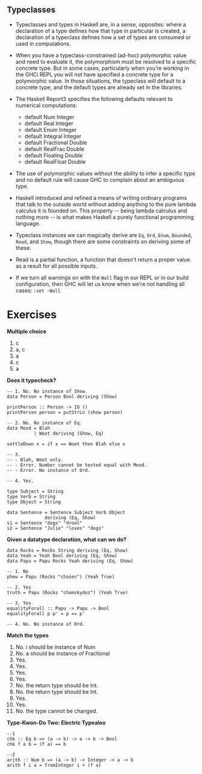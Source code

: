 Typeclasses
-----------

-   Typeclasses and types in Haskell are, in a sense, opposites: where a declaration of a type defines how that type in particular is created, a declaration of a typeclass defines how a set of types are consumed or used in computations.

-   When you have a typeclass-constrained (ad-hoc) polymorphic value and need to evaluate it, the polymorphism must be resolved to a specific concrete type. But in some cases, particularly when you’re working in the GHCi REPL you will not have specified a concrete type for a polymorphic value. In those situations, the typeclass will default to a concrete type, and the default types are already set in the libraries.

-   The Haskell Report3 specifies the following defaults relevant to numerical computations:
    -   default Num Integer
    -   default Real Integer
    -   default Enum Integer
    -   default Integral Integer
    -   default Fractional Double
    -   default RealFrac Double
    -   default Floating Double
    -   default RealFloat Double
-   The use of polymorphic values without the ability to infer a specific type and no default rule will cause GHC to complain about an ambiguous type.

-   Haskell introduced and refined a means of writing ordinary programs that talk to the outside world without adding anything to the pure lambda calculus it is founded on. This property -- being lambda calculus and nothing more -- is what makes Haskell a purely functional programming language.

-   Typeclass instances we can magically derive are `Eq`, `Ord`, `Enum`, `Bounded`, `Read`, and `Show`, though there are some constraints on deriving some of these.

-   Read is a partial function, a function that doesn't return a proper value as a result for all possible inputs.

-   If we turn all warnings on with the `Wall` flag in our REPL or in our build configuration, then GHC will let us know when we’re not handling all cases: `:set -Wall`

Exercises
=========

**Multiple choice**

1.  c
2.  a, c
3.  a
4.  c
5.  a

**Does it typecheck?**

``` sourceCode
-- 1. No. No instance of Show.
data Person = Person Bool deriving (Show)

printPerson :: Person -> IO ()
printPerson person = putStrLn (show person)

-- 2. No. No instance of Eq.
data Mood = Blah
          | Woot deriving (Show, Eq)

settleDown x = if x == Woot then Blah else x

-- 3.
-- - Blah, Woot only.
-- - Error. Number cannot be tested equal with Mood.
-- - Error. No instance of Ord.

-- 4. Yes.

type Subject = String
type Verb = String
type Object = String

data Sentence = Sentence Subject Verb Object
              deriving (Eq, Show)
s1 = Sentence "dogs" "drool"
s2 = Sentence "Julie" "loves" "dogs"
```

**Given a datatype declaration, what can we do?**

``` sourceCode
data Rocks = Rocks String deriving (Eq, Show)
data Yeah = Yeah Bool deriving (Eq, Show)
data Papu = Papu Rocks Yeah deriving (Eq, Show)

-- 1. No
phew = Papu (Rocks "chases") (Yeah True)

-- 2. Yes
truth = Papu (Rocks "chomskydoz") (Yeah True)

-- 3. Yes
equalityForall :: Papu -> Papu -> Bool
equalityForall p p' = p == p'

-- 4. No. No instance of Ord.
```

**Match the types**

1.  No. i should be instance of Num
2.  No. a should be instance of Fractional
3.  Yes.
4.  Yes.
5.  Yes.
6.  Yes.
7.  No. the return type should be Int.
8.  No. the return type should be Int.
9.  Yes.
10. Yes.
11. No. the type cannot be changed.

**Type-Kwon-Do Two: Electric Typealoo**

``` sourceCode
--1
chk :: Eq b => (a -> b) -> a -> b -> Bool
chk f a b = (f a) == b

--2
arith :: Num b => (a -> b) -> Integer -> a -> b
arith f i a = fromInteger i + (f a)
```
